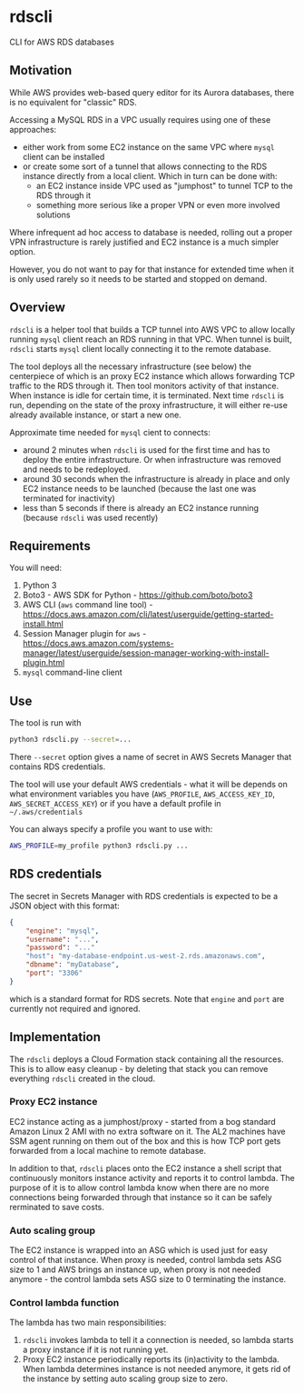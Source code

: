 # rdscli
CLI for AWS RDS databases

## Motivation

While AWS provides web-based query editor for its Aurora databases, there is no equivalent for "classic" RDS.

Accessing a MySQL RDS in a VPC usually requires using one of these approaches:
* either work from some EC2 instance on the same VPC where `mysql` client can be installed
* or create some sort of a tunnel that allows connecting to the RDS instance directly from a local client. Which in turn can be done with:
  * an EC2 instance inside VPC used as "jumphost" to tunnel TCP to the RDS through it
  * something more serious like a proper VPN or even more involved solutions

Where infrequent ad hoc access to database is needed, rolling out a proper VPN infrastructure is rarely justified and EC2 instance is a much simpler option.

However, you do not want to pay for that instance for extended time when it is only used rarely so it needs to be started and stopped
on demand.

## Overview

`rdscli` is a helper tool that builds a TCP tunnel into AWS VPC to allow locally running `mysql` client reach an RDS running in that VPC.
When tunnel is built, `rdscli` starts `mysql` client locally connecting it to the remote database.

The tool deploys all the necessary infrastructure (see below) the centerpiece of which is an proxy EC2 instance which allows forwarding TCP traffic to the RDS through it. Then tool monitors activity of that instance. When instance is idle for certain time, it is terminated. Next time `rdscli` is run,
depending on the state of the proxy infrastructure, it will either re-use already available instance, or start a new one.

Approximate time needed for `mysql` cient to connects:
* around 2 minutes when `rdscli` is used for the first time and has to deploy the entire infrastructure. Or when infrastructure was removed and needs to be redeployed.
* around 30 seconds when the infrastructure is already in place and only EC2 instance needs to be launched (because the last one was terminated for inactivity)
* less than 5 seconds if there is already an EC2 instance running (because `rdscli` was used recently)

## Requirements

You will need:
1. Python 3
2. Boto3 - AWS SDK for Python - https://github.com/boto/boto3
3. AWS CLI (`aws` command line tool) - https://docs.aws.amazon.com/cli/latest/userguide/getting-started-install.html
4. Session Manager plugin for `aws` - https://docs.aws.amazon.com/systems-manager/latest/userguide/session-manager-working-with-install-plugin.html
5. `mysql` command-line client

## Use

The tool is run with
```sh
python3 rdscli.py --secret=...
```
There `--secret` option gives a name of secret in AWS Secrets Manager that contains RDS credentials.

The tool will use your default AWS credentials - what it will be depends on what environment variables you have (`AWS_PROFILE`, `AWS_ACCESS_KEY_ID`, `AWS_SECRET_ACCESS_KEY`) or if you have a default profile in `~/.aws/credentials`

You can always specify a profile you want to use with:
```sh
AWS_PROFILE=my_profile python3 rdscli.py ...
```
## RDS credentials
The secret in Secrets Manager with RDS credentials is expected to be a JSON object with this format:
```json
{
    "engine": "mysql",
    "username": "...",
    "password": "..."
    "host": "my-database-endpoint.us-west-2.rds.amazonaws.com",
    "dbname": "myDatabase",
    "port": "3306"
}
```
which is a standard format for RDS secrets. Note that `engine` and `port` are currently not required and ignored.

## Implementation

The `rdscli` deploys a Cloud Formation stack containing all the resources. This is to allow easy cleanup - by deleting that stack you can remove everything `rdscli` created in the cloud.

### Proxy EC2 instance 

EC2 instance acting as a jumphost/proxy - started from a bog standard Amazon Linux 2 AMI with no extra software on it. The AL2 machines have SSM agent running on them out of the box and this is how TCP port gets forwarded from a local machine to remote database.

In addition to that, `rdscli` places onto the EC2 instance a shell script that continuously monitors instance activity and reports it to control lambda. The purpose of it is to allow control lambda know when there are no more connections being forwarded through that instance so it can be safely rerminated to save costs.

### Auto scaling group

The EC2 instance is wrapped into an ASG which is used just for easy control of that instance.
When proxy is needed, control lambda sets ASG size to 1 and AWS brings an instance up, when proxy is not needed anymore - the control lambda sets ASG size to 0 terminating the instance.

### Control lambda function

The lambda has two main responsibilities:

1. `rdscli` invokes lambda to tell it a connection is needed, so lambda starts a proxy instance if it is not running yet.
2. Proxy EC2 instance periodically reports its (in)activity to the lambda. When lambda determines instance is not needed anymore, it gets rid of the instance by setting auto scaling group size to zero.
